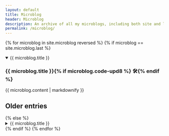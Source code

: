 ```yaml
---
layout: default
title: Microblog
header: Microblog
description: An archive of all my microblogs, including both site and life updates! Wow, wombo combo!
permalink: /microblog/
---
```


{% for microblog in site.microblog reversed %}
{% if microblog == site.microblog.last %}
<details open>
<summary class="anchor">{{ microblog.title }}</summary>
<div>
<h3 class="noanchor">{{ microblog.title }}{% if microblog.code-upd8 %} 🛠{% endif %}</h3>
{{ microblog.content | markdownify }}
</div>
</details>
<h2>Older entries</h2>
{% else %}
<details>
<summary class="anchor">{{ microblog.title }}</summary>
<div>
<h3 class="noanchor">{{ microblog.title }}{% if microblog.code-upd8 %} 🛠{% endif %}</h3>
{{ microblog.content | markdownify }}
</div>
</details>
{% endif %}
{% endfor %}